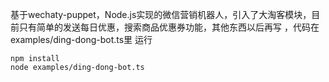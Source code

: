 基于wechaty-puppet，Node.js实现的微信营销机器人，引入了大淘客模块，目前只有简单的发送每日优惠，搜索商品优惠券功能，其他东西以后再写
，代码在examples/ding-dong-bot.ts里
运行
```
npm install
node examples/ding-dong-bot.ts
```
